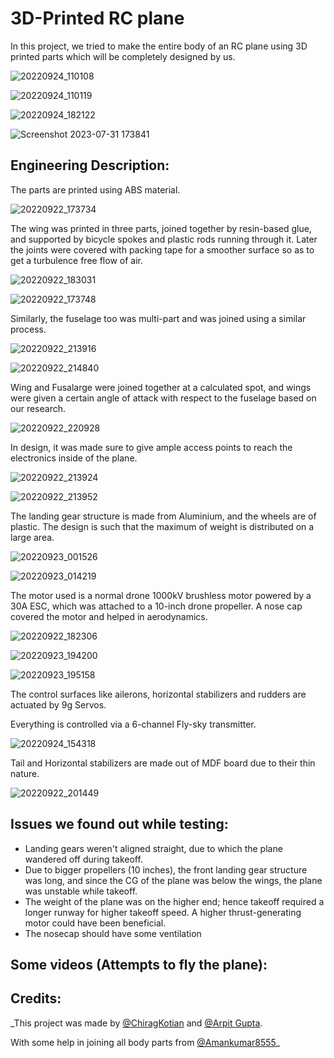 # 3D-Printed RC plane

In this project, we tried to make the entire body of an RC plane using 3D printed parts which will be completely designed by us.

![20220924_110108](https://github.com/ChiragKotian/RC_3D-Printed_plane/assets/117931123/10a6495a-b6eb-42ae-a5a8-564cef310ef8)

![20220924_110119](https://github.com/ChiragKotian/RC_3D-Printed_plane/assets/117931123/f8835f3a-1ba1-4ecc-ac5c-0ea6225f35d7)

![20220924_182122](https://github.com/ChiragKotian/RC_3D-Printed_plane/assets/117931123/a901aabd-0a97-4f1c-be28-403ce803e621)

![Screenshot 2023-07-31 173841](https://github.com/ChiragKotian/RC_3D-Printed_plane/assets/117931123/40e2ebb4-c853-4f30-8a4e-2ea42a516b77)



## Engineering Description:


The parts are printed using ABS material.


![20220922_173734](https://github.com/ChiragKotian/RC_3D-Printed_plane/assets/117931123/b00bc07f-74bc-42d5-956b-1e4ec291d193)

The wing was printed in three parts, joined together by resin-based glue, and supported by bicycle spokes and plastic rods running through it. Later the joints were covered with packing tape for a smoother surface so as to get a turbulence free flow of air.

![20220922_183031](https://github.com/ChiragKotian/RC_3D-Printed_plane/assets/117931123/eaf3f64b-a452-4784-b0d9-f0d6e54f52a6)


![20220922_173748](https://github.com/ChiragKotian/RC_3D-Printed_plane/assets/117931123/6579088d-6ecc-4704-993e-5f8dbc35be94)


Similarly, the fuselage too was multi-part and was joined using a similar process.


![20220922_213916](https://github.com/ChiragKotian/RC_3D-Printed_plane/assets/117931123/e158cdc8-8f14-49af-a87a-9abb0c942aa5)

![20220922_214840](https://github.com/ChiragKotian/RC_3D-Printed_plane/assets/117931123/ff5e42c5-3085-4d2d-8746-8aa54a198af4)


Wing and Fusalarge were joined together at a calculated spot, and wings were given a certain angle of attack with respect to the fuselage based on our research.

![20220922_220928](https://github.com/ChiragKotian/RC_3D-Printed_plane/assets/117931123/403a7e76-27b4-4aca-91de-d2e81d9c34d2)



In design, it was made sure to give ample access points to reach the electronics inside of the plane.

![20220922_213924](https://github.com/ChiragKotian/RC_3D-Printed_plane/assets/117931123/189eb7b1-fc07-47d4-b11f-b54c467219da)

![20220922_213952](https://github.com/ChiragKotian/RC_3D-Printed_plane/assets/117931123/9bd46daa-a35f-4d19-9c0f-e5ef2280bd39)

The landing gear structure is made from Aluminium, and the wheels are of plastic. The design is such that the maximum of weight is distributed on a large area.

![20220923_001526](https://github.com/ChiragKotian/RC_3D-Printed_plane/assets/117931123/f7f13338-6fea-4582-8e04-9f09cb4c545b)

![20220923_014219](https://github.com/ChiragKotian/RC_3D-Printed_plane/assets/117931123/0ae4f067-68cf-47ac-9892-09fd18497a69)

The motor used is a normal drone 1000kV brushless motor powered by a 30A ESC, which was attached to a 10-inch drone propeller. A nose cap covered the motor and helped in aerodynamics.

![20220922_182306](https://github.com/ChiragKotian/RC_3D-Printed_plane/assets/117931123/aff62138-29ba-48c5-943d-01aa752304a9)

![20220923_194200](https://github.com/ChiragKotian/RC_3D-Printed_plane/assets/117931123/6cc7c6fa-3712-437c-bf5f-6804faae254d)

![20220923_195158](https://github.com/ChiragKotian/RC_3D-Printed_plane/assets/117931123/f1fe1832-c02a-4890-9f1a-9501e00f4596)

The control surfaces like ailerons, horizontal stabilizers and rudders are actuated by 9g Servos.

Everything is controlled via a 6-channel Fly-sky transmitter.

![20220924_154318](https://github.com/ChiragKotian/RC_3D-Printed_plane/assets/117931123/cae34ce7-8748-47be-8b27-29d42a2c1cf5)

Tail and Horizontal stabilizers are made out of MDF board due to their thin nature.

![20220922_201449](https://github.com/ChiragKotian/RC_3D-Printed_plane/assets/117931123/55b33c78-5a11-4e0a-891b-78810e595dc3)

## Issues we found out while testing:

- Landing gears weren't aligned straight, due to which the plane wandered off during takeoff.
- Due to bigger propellers (10 inches), the front landing gear structure was long, and since the CG of the plane was below the wings, the plane was unstable while takeoff.
- The weight of the plane was on the higher end; hence takeoff required a longer runway for higher takeoff speed. A higher thrust-generating motor could have been beneficial.
- The nosecap should have some ventilation

## Some videos (Attempts to fly the plane):


## Credits:

_This project was made by [@ChiragKotian](https://github.com/ChiragKotian) and [@Arpit Gupta](https://github.com/arpitguptagithub). 

With some help in joining all body parts from [@Amankumar8555](https://github.com/Amankumar8555)_



